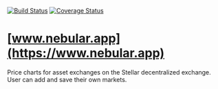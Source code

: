 [![Build Status](https://travis-ci.org/rarach/nebular-app.svg?branch=master)](https://travis-ci.org/rarach/nebular-app)
[![Coverage Status](https://coveralls.io/repos/github/rarach/nebular-app/badge.svg?branch=master)](https://coveralls.io/github/rarach/nebular-app?branch=master)

# [www.nebular.app](https://www.nebular.app)

Price charts for asset exchanges on the Stellar decentralized exchange.
User can add and save their own markets.
